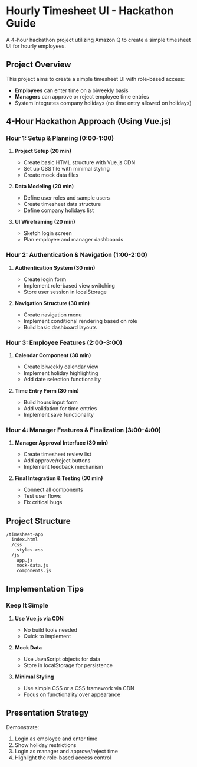 # Hourly Timesheet UI - Hackathon Guide

A 4-hour hackathon project utilizing Amazon Q to create a simple timesheet UI for hourly employees.

## Project Overview

This project aims to create a simple timesheet UI with role-based access:

- **Employees** can enter time on a biweekly basis
- **Managers** can approve or reject employee time entries
- System integrates company holidays (no time entry allowed on holidays)

## 4-Hour Hackathon Approach (Using Vue.js)

### Hour 1: Setup & Planning (0:00-1:00)

1. **Project Setup (20 min)**
   - Create basic HTML structure with Vue.js CDN
   - Set up CSS file with minimal styling
   - Create mock data files

2. **Data Modeling (20 min)**
   - Define user roles and sample users
   - Create timesheet data structure
   - Define company holidays list

3. **UI Wireframing (20 min)**
   - Sketch login screen
   - Plan employee and manager dashboards

### Hour 2: Authentication & Navigation (1:00-2:00)

1. **Authentication System (30 min)**
   - Create login form
   - Implement role-based view switching
   - Store user session in localStorage

2. **Navigation Structure (30 min)**
   - Create navigation menu
   - Implement conditional rendering based on role
   - Build basic dashboard layouts

### Hour 3: Employee Features (2:00-3:00)

1. **Calendar Component (30 min)**
   - Create biweekly calendar view
   - Implement holiday highlighting
   - Add date selection functionality

2. **Time Entry Form (30 min)**
   - Build hours input form
   - Add validation for time entries
   - Implement save functionality

### Hour 4: Manager Features & Finalization (3:00-4:00)

1. **Manager Approval Interface (30 min)**
   - Create timesheet review list
   - Add approve/reject buttons
   - Implement feedback mechanism

2. **Final Integration & Testing (30 min)**
   - Connect all components
   - Test user flows
   - Fix critical bugs

## Project Structure

```
/timesheet-app
  index.html
  /css
    styles.css
  /js
    app.js
    mock-data.js
    components.js
```

## Implementation Tips

### Keep It Simple

1. **Use Vue.js via CDN**
   - No build tools needed
   - Quick to implement

2. **Mock Data**
   - Use JavaScript objects for data
   - Store in localStorage for persistence

3. **Minimal Styling**
   - Use simple CSS or a CSS framework via CDN
   - Focus on functionality over appearance

## Presentation Strategy

Demonstrate:
1. Login as employee and enter time
2. Show holiday restrictions
3. Login as manager and approve/reject time
4. Highlight the role-based access control